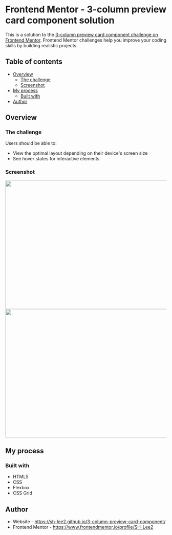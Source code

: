 # Frontend Mentor - 3-column preview card component solution

This is a solution to the [3-column preview card component challenge on Frontend Mentor](https://www.frontendmentor.io/challenges/3column-preview-card-component-pH92eAR2-). Frontend Mentor challenges help you improve your coding skills by building realistic projects. 

## Table of contents

- [Overview](#overview)
  - [The challenge](#the-challenge)
  - [Screenshot](#screenshot)
- [My process](#my-process)
  - [Built with](#built-with)
- [Author](#author)

## Overview

### The challenge

Users should be able to:

- View the optimal layout depending on their device's screen size
- See hover states for interactive elements

### Screenshot

<img src="https://user-images.githubusercontent.com/59095793/136037348-1afe9068-4a06-4659-bea7-f70283a832ea.png" width="800" height="400">
<img src="https://user-images.githubusercontent.com/59095793/136037354-76fcf287-adf2-4f1f-a0ad-dfbd927c9224.gif" width="800" height="400">

## My process

### Built with

- HTML5
- CSS 
- Flexbox
- CSS Grid

## Author

- Website - https://sh-lee2.github.io/3-column-preview-card-component/
- Frontend Mentor - https://www.frontendmentor.io/profile/SH-Lee2


